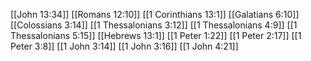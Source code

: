 [[John 13:34]]
[[Romans 12:10]]
[[1 Corinthians 13:1]]
[[Galatians 6:10]]
[[Colossians 3:14]]
[[1 Thessalonians 3:12]]
[[1 Thessalonians 4:9]]
[[1 Thessalonians 5:15]]
[[Hebrews 13:1]]
[[1 Peter 1:22]]
[[1 Peter 2:17]]
[[1 Peter 3:8]]
[[1 John 3:14]]
[[1 John 3:16]]
[[1 John 4:21]]

